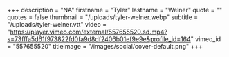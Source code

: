 +++
description = "NA"
firstname = "Tyler"
lastname = "Welner"
quote = ""
quotes = false
thumbnail = "/uploads/tyler-welner.webp"
subtitle = "/uploads/tyler-welner.vtt"
video = "https://player.vimeo.com/external/557655520.sd.mp4?s=73fffa5d61f973822fd0fa9d8df2406b01ef9e9e&profile_id=164"
vimeo_id = "557655520"
titleImage = "/images/social/cover-default.png"
+++
